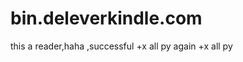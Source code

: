 bin.deleverkindle.com
=====================

this a reader,haha ,successful  +x all py  again +x all py

